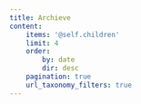 ```yaml
---
title: Archieve
content:
    items: '@self.children'
    limit: 4
    order:
        by: date
        dir: desc
    pagination: true
    url_taxonomy_filters: true
---
```


